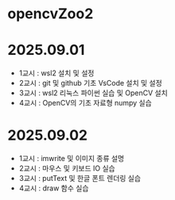 # opencvZoo2

# 2025.09.01
 - 1교시 : wsl2 설치 및 설정
 - 2교시 : git 및 github 기초 VsCode 설치 및 설정
 - 3교시 : wsl2 리눅스 파이썬 실습 및 OpenCV 설치
 - 4교시 : OpenCV의 기초 자료형 numpy 실습
# 2025.09.02
- 1교시 : imwrite 및 이미지 종류 설명
- 2교시 : 마우스 및 키보드 IO 실습
- 3교시 : putText 및 한글 폰트 렌더링 실습
- 4교시 : draw 함수 실습